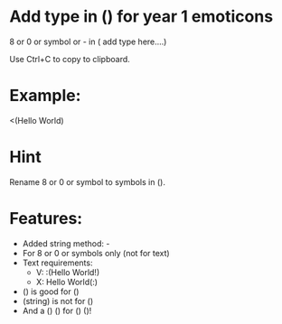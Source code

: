 # Add type in () for year 1 emoticons
8 or 0 or symbol or - in (  add type here....)

Use Ctrl+C to copy to clipboard.
# Example:
<(Hello World)
# Hint
Rename 8 or 0 or symbol to symbols in ().
# Features:
* Added string method: -
* For 8 or 0 or symbols only (not for text)
* Text requirements:
  * V: :(Hello World!)
  * X: Hello World(:)
* () is good for ()
* (string) is not for ()
* And a () () for () ()!
